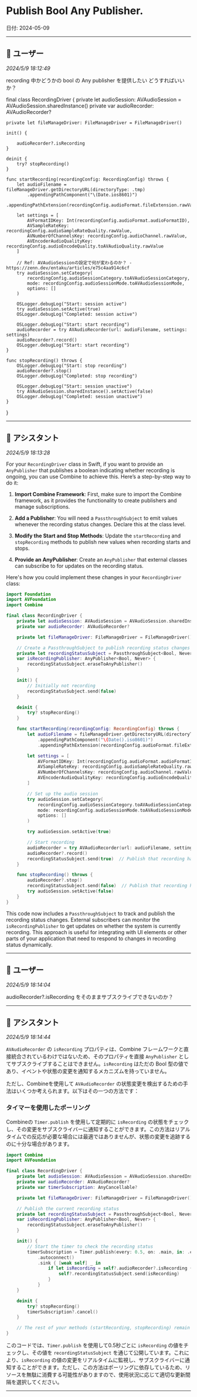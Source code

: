 # Publish Bool Any Publisher.

日付: 2024-05-09

---

## 👤 ユーザー
*2024/5/9 18:12:49*

recording 中かどうかの bool の Any publisher を提供したい
どうすればいいか？

final class RecordingDriver {
    private let audioSession: AVAudioSession = AVAudioSession.sharedInstance()
    private var audioRecorder: AVAudioRecorder?
    
    private let fileManageDriver: FileManageDriver = FileManageDriver()

    init() {
        
        audioRecorder?.isRecording
    }
    
    deinit {
        try? stopRecording()
    }

    func startRecording(recordingConfig: RecordingConfig) throws {
        let audioFilename = fileManageDriver.getDirectoryURL(directoryType: .tmp)
            .appendingPathComponent("\(Date.ios8601)")
            .appendingPathExtension(recordingConfig.audioFormat.fileExtension.rawValue)

        let settings = [
            AVFormatIDKey: Int(recordingConfig.audioFormat.audioFormatID),
            AVSampleRateKey: recordingConfig.audioSampleRateQuality.rawValue,
            AVNumberOfChannelsKey: recordingConfig.audioChannel.rawValue,
            AVEncoderAudioQualityKey: recordingConfig.audioEncodeQuality.toAVAudioQuality.rawValue
        ]

        // Ref: AVAudioSessionの設定で何が変わるのか？ - https://zenn.dev/entaku/articles/e75c4aa914c6cf
        try audioSession.setCategory(
            recordingConfig.audioSessionCategory.toAVAudioSessionCategory,
            mode: recordingConfig.audioSessionMode.toAVAudioSessionMode,
            options: []
        )
        
        OSLogger.debugLog("Start: session active")
        try audioSession.setActive(true)
        OSLogger.debugLog("Completed: session active")
        
        OSLogger.debugLog("Start: start recording")
        audioRecorder = try AVAudioRecorder(url: audioFilename, settings: settings)
        audioRecorder?.record()
        OSLogger.debugLog("Start: start recording")
    }

    func stopRecording() throws {
        OSLogger.debugLog("Start: stop recording")
        audioRecorder?.stop()
        OSLogger.debugLog("Completed: stop recording")

        OSLogger.debugLog("Start: session unactive")
        try AVAudioSession.sharedInstance().setActive(false)
        OSLogger.debugLog("Completed: session unactive")
    }
}

---

## 🤖 アシスタント
*2024/5/9 18:13:28*

For your `RecordingDriver` class in Swift, if you want to provide an `AnyPublisher` that publishes a boolean indicating whether recording is ongoing, you can use Combine to achieve this. Here’s a step-by-step way to do it:

1. **Import Combine Framework**: First, make sure to import the Combine framework, as it provides the functionality to create publishers and manage subscriptions.

2. **Add a Publisher**: You will need a `PassthroughSubject` to emit values whenever the recording status changes. Declare this at the class level.

3. **Modify the Start and Stop Methods**: Update the `startRecording` and `stopRecording` methods to publish new values when recording starts and stops.

4. **Provide an AnyPublisher**: Create an `AnyPublisher` that external classes can subscribe to for updates on the recording status.

Here's how you could implement these changes in your `RecordingDriver` class:

```swift
import Foundation
import AVFoundation
import Combine

final class RecordingDriver {
    private let audioSession: AVAudioSession = AVAudioSession.sharedInstance()
    private var audioRecorder: AVAudioRecorder?

    private let fileManageDriver: FileManageDriver = FileManageDriver()

    // Create a PassthroughSubject to publish recording status changes
    private let recordingStatusSubject = PassthroughSubject<Bool, Never>()
    var isRecordingPublisher: AnyPublisher<Bool, Never> {
        recordingStatusSubject.eraseToAnyPublisher()
    }

    init() {
        // Initially not recording
        recordingStatusSubject.send(false)
    }

    deinit {
        try? stopRecording()
    }

    func startRecording(recordingConfig: RecordingConfig) throws {
        let audioFilename = fileManageDriver.getDirectoryURL(directoryType: .tmp)
            .appendingPathComponent("\(Date().iso8601)")
            .appendingPathExtension(recordingConfig.audioFormat.fileExtension.rawValue)

        let settings = [
            AVFormatIDKey: Int(recordingConfig.audioFormat.audioFormatID),
            AVSampleRateKey: recordingConfig.audioSampleRateQuality.rawValue,
            AVNumberOfChannelsKey: recordingConfig.audioChannel.rawValue,
            AVEncoderAudioQualityKey: recordingConfig.audioEncodeQuality.toAVAudioQuality.rawValue
        ]

        // Set up the audio session
        try audioSession.setCategory(
            recordingConfig.audioSessionCategory.toAVAudioSessionCategory,
            mode: recordingConfig.audioSessionMode.toAVAudioSessionMode,
            options: []
        )

        try audioSession.setActive(true)

        // Start recording
        audioRecorder = try AVAudioRecorder(url: audioFilename, settings: settings)
        audioRecorder?.record()
        recordingStatusSubject.send(true)  // Publish that recording has started
    }

    func stopRecording() throws {
        audioRecorder?.stop()
        recordingStatusSubject.send(false)  // Publish that recording has stopped
        try audioSession.setActive(false)
    }
}
```

This code now includes a `PassthroughSubject` to track and publish the recording status changes. External subscribers can monitor the `isRecordingPublisher` to get updates on whether the system is currently recording. This approach is useful for integrating with UI elements or other parts of your application that need to respond to changes in recording status dynamically.

---

## 👤 ユーザー
*2024/5/9 18:14:04*

audioRecorder?.isRecording をそのままサブスクライブできないのか？

---

## 🤖 アシスタント
*2024/5/9 18:14:44*

`AVAudioRecorder` の `isRecording` プロパティは、Combine フレームワークと直接統合されているわけではないため、そのプロパティを直接 `AnyPublisher` としてサブスクライブすることはできません。`isRecording` はただの Bool 型の値であり、イベントや状態の変更を通知するメカニズムを持っていません。

ただし、Combineを使用して `AVAudioRecorder` の状態変更を検出するための手法はいくつか考えられます。以下はその一つの方法です：

### タイマーを使用したポーリング
Combineの `Timer.publish` を使用して定期的に `isRecording` の状態をチェックし、その変更をサブスクライバーに通知することができます。この方法はリアルタイムでの反応が必要な場合には最適ではありませんが、状態の変更を追跡するのに十分な場合があります。

```swift
import Combine
import AVFoundation

final class RecordingDriver {
    private let audioSession: AVAudioSession = AVAudioSession.sharedInstance()
    private var audioRecorder: AVAudioRecorder?
    private var timerSubscription: AnyCancellable?

    private let fileManageDriver: FileManageDriver = FileManageDriver()

    // Publish the current recording status
    private let recordingStatusSubject = PassthroughSubject<Bool, Never>()
    var isRecordingPublisher: AnyPublisher<Bool, Never> {
        recordingStatusSubject.eraseToAnyPublisher()
    }

    init() {
        // Start the timer to check the recording status
        timerSubscription = Timer.publish(every: 0.5, on: .main, in: .common)
            .autoconnect()
            .sink { [weak self] _ in
                if let isRecording = self?.audioRecorder?.isRecording {
                    self?.recordingStatusSubject.send(isRecording)
                }
            }
    }

    deinit {
        try? stopRecording()
        timerSubscription?.cancel()
    }

    // The rest of your methods (startRecording, stopRecording) remain unchanged
}
```

このコードでは、`Timer.publish` を使用して0.5秒ごとに `isRecording` の値をチェックし、その値を `recordingStatusSubject` を通じて公開しています。これにより、`isRecording` の値の変更をリアルタイムに監視し、サブスクライバーに通知することができます。ただし、この方法はポーリングに依存しているため、リソースを無駄に消費する可能性がありますので、使用状況に応じて適切な更新間隔を選択してください。

---
